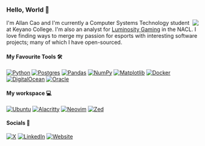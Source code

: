 ### Hello, World 👋
<img align="right" src="https://github-readme-stats.vercel.app/api/top-langs/?username=Allan-Cao">

I'm Allan Cao and I'm currently a Computer Systems Technology student at Keyano College. I'm also an analyst for [Luminosity Gaming](https://lol.fandom.com/wiki/Luminosity_Gaming) in the NACL. I love finding ways to merge my passion for esports with interesting software projects; many of which I have open-sourced.

#### My Favourite Tools 🛠️
[![Python](https://img.shields.io/badge/Python-3776AB?logo=python&logoColor=fff)](#)
[![Postgres](https://img.shields.io/badge/Postgres-%23316192.svg?logo=postgresql&logoColor=white)](#)
[![Pandas](https://img.shields.io/badge/Pandas-150458?logo=pandas&logoColor=fff)](#)
[![NumPy](https://img.shields.io/badge/NumPy-4DABCF?logo=numpy&logoColor=fff)](#)
[![Matplotlib](https://custom-icon-badges.demolab.com/badge/Matplotlib-71D291?logo=matplotlib&logoColor=fff)](#)
[![Docker](https://img.shields.io/badge/Docker-2496ED?logo=docker&logoColor=fff)](#)
[![DigitalOcean](https://img.shields.io/badge/DigitalOcean-%230167ff.svg?logo=digitalOcean&logoColor=white)](#)
[![Oracle](https://img.shields.io/badge/Oracle%20Cloud-F80000?logo=oracle&logoColor=white)](#)

#### My workspace 💻
[![Ubuntu](https://img.shields.io/badge/Ubuntu-E95420?logo=ubuntu&logoColor=white)](#)
[![Alacritty](https://img.shields.io/badge/Alacritty-F46D01?logo=alacritty&logoColor=fff)](#) 
[![Neovim](https://img.shields.io/badge/Neovim-57A143?logo=neovim&logoColor=fff)](#)
[![Zed](https://img.shields.io/badge/Zed-white?logo=zedindustries&logoColor=084CCF)](#)


#### Socials 📱
[![X](https://img.shields.io/badge/X-%23000000.svg?logo=X&logoColor=white)](https://twitter.com/TauPiPhi)
[![LinkedIn](https://img.shields.io/badge/Linkedin-%230077B5.svg?logo=linkedin&logoColor=white)](https://www.linkedin.com/in/allan-ycao/)
[![Website](https://img.shields.io/website-up-down-green-red/http/shields.io.svg)](https://allancao.ca)
